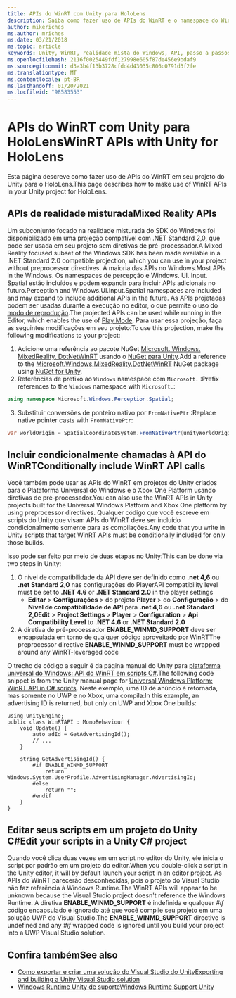 ```yaml
---
title: APIs do WinRT com Unity para HoloLens
description: Saiba como fazer uso de APIs do WinRT e o namespace do Windows em seus projetos de realidade mista do Unity para o HoloLens.
author: mikeriches
ms.author: mriches
ms.date: 03/21/2018
ms.topic: article
keywords: Unity, WinRT, realidade mista do Windows, API, passo a passos, headset de realidade misturada, headset da realidade mista do Windows, headset da realidade virtual, APIs de realidade misturada
ms.openlocfilehash: 2116f0025449fdf127998e605f87de456e9bdaf9
ms.sourcegitcommit: d3a3b4f13b3728cfdd4d43035c806c0791d3f2fe
ms.translationtype: MT
ms.contentlocale: pt-BR
ms.lasthandoff: 01/20/2021
ms.locfileid: "98583553"
---
```

# <a name="winrt-apis-with-unity-for-hololens"></a><span data-ttu-id="b2303-104">APIs do WinRT com Unity para HoloLens</span><span class="sxs-lookup"><span data-stu-id="b2303-104">WinRT APIs with Unity for HoloLens</span></span>

<span data-ttu-id="b2303-105">Esta página descreve como fazer uso de APIs do WinRT em seu projeto do Unity para o HoloLens.</span><span class="sxs-lookup"><span data-stu-id="b2303-105">This page describes how to make use of WinRT APIs in your Unity project for HoloLens.</span></span>

## <a name="mixed-reality-apis"></a><span data-ttu-id="b2303-106">APIs de realidade misturada</span><span class="sxs-lookup"><span data-stu-id="b2303-106">Mixed Reality APIs</span></span>

<span data-ttu-id="b2303-107">Um subconjunto focado na realidade misturada do SDK do Windows foi disponibilizado em uma projeção compatível com .NET Standard 2,0, que pode ser usada em seu projeto sem diretivas de pré-processador.</span><span class="sxs-lookup"><span data-stu-id="b2303-107">A Mixed Reality focused subset of the Windows SDK has been made available in a .NET Standard 2.0 compatible projection, which you can use in your project without preprocessor directives.</span></span> <span data-ttu-id="b2303-108">A maioria das APIs no Windows.</span><span class="sxs-lookup"><span data-stu-id="b2303-108">Most APIs in the Windows.</span></span> <span data-ttu-id="b2303-109">Os namespaces de percepção e Windows. UI. Input. Spatial estão incluídos e podem expandir para incluir APIs adicionais no futuro.</span><span class="sxs-lookup"><span data-stu-id="b2303-109">Perception and Windows.UI.Input.Spatial namespaces are included and may expand to include additional APIs in the future.</span></span> <span data-ttu-id="b2303-110">As APIs projetadas podem ser usadas durante a execução no editor, o que permite o uso do [modo de reprodução](//windows/mixed-reality/unity-play-mode).</span><span class="sxs-lookup"><span data-stu-id="b2303-110">The projected APIs can be used while running in the Editor, which enables the use of [Play Mode](//windows/mixed-reality/unity-play-mode).</span></span> <span data-ttu-id="b2303-111">Para usar essa projeção, faça as seguintes modificações em seu projeto:</span><span class="sxs-lookup"><span data-stu-id="b2303-111">To use this projection, make the following modifications to your project:</span></span>

1) <span data-ttu-id="b2303-112">Adicione uma referência ao pacote NuGet [Microsoft. Windows. MixedReality. DotNetWinRT](https://www.nuget.org/packages/Microsoft.Windows.MixedReality.DotNetWinRT) usando o [NuGet para Unity](https://github.com/GlitchEnzo/NuGetForUnity).</span><span class="sxs-lookup"><span data-stu-id="b2303-112">Add a reference to the [Microsoft.Windows.MixedReality.DotNetWinRT](https://www.nuget.org/packages/Microsoft.Windows.MixedReality.DotNetWinRT) NuGet package using [NuGet for Unity](https://github.com/GlitchEnzo/NuGetForUnity).</span></span>
2) <span data-ttu-id="b2303-113">Referências de prefixo ao `Windows` namespace com `Microsoft.` :</span><span class="sxs-lookup"><span data-stu-id="b2303-113">Prefix references to the `Windows` namespace with `Microsoft.`:</span></span>
```cs
using namespace Microsoft.Windows.Perception.Spatial;
```
3) <span data-ttu-id="b2303-114">Substituir conversões de ponteiro nativo por `FromNativePtr` :</span><span class="sxs-lookup"><span data-stu-id="b2303-114">Replace native pointer casts with `FromNativePtr`:</span></span>
```cs
var worldOrigin = SpatialCoordinateSystem.FromNativePtr(unityWorldOriginPtr);
```

## <a name="conditionally-include-winrt-api-calls"></a><span data-ttu-id="b2303-115">Incluir condicionalmente chamadas à API do WinRT</span><span class="sxs-lookup"><span data-stu-id="b2303-115">Conditionally include WinRT API calls</span></span>

<span data-ttu-id="b2303-116">Você também pode usar as APIs do WinRT em projetos do Unity criados para o Plataforma Universal do Windows e o Xbox One Platform usando diretivas de pré-processador.</span><span class="sxs-lookup"><span data-stu-id="b2303-116">You can also use the WinRT APIs in Unity projects built for the Universal Windows Platform and Xbox One platform by using preprocessor directives.</span></span> <span data-ttu-id="b2303-117">Qualquer código que você escreve em scripts do Unity que visam APIs do WinRT deve ser incluído condicionalmente somente para as compilações.</span><span class="sxs-lookup"><span data-stu-id="b2303-117">Any code that you write in Unity scripts that target WinRT APIs must be conditionally included for only those builds.</span></span> 

<span data-ttu-id="b2303-118">Isso pode ser feito por meio de duas etapas no Unity:</span><span class="sxs-lookup"><span data-stu-id="b2303-118">This can be done via two steps in Unity:</span></span>
1) <span data-ttu-id="b2303-119">O nível de compatibilidade da API deve ser definido como **.net 4,6** ou **.net Standard 2,0** nas configurações do Player</span><span class="sxs-lookup"><span data-stu-id="b2303-119">API compatibility level must be set to **.NET 4.6** or **.NET Standard 2.0** in the player settings</span></span>
    - <span data-ttu-id="b2303-120">**Editar**  >  **Configurações**  >  do projeto **Player**  >  do **Configuração**  >  do **Nível de compatibilidade de API** para **.net 4,6** ou **.net Standard 2,0**</span><span class="sxs-lookup"><span data-stu-id="b2303-120">**Edit** > **Project Settings** > **Player** > **Configuration** > **Api Compatibility Level** to **.NET 4.6** or **.NET Standard 2.0**</span></span>
2) <span data-ttu-id="b2303-121">A diretiva de pré-processador **ENABLE_WINMD_SUPPORT** deve ser encapsulada em torno de qualquer código aproveitado por WinRT</span><span class="sxs-lookup"><span data-stu-id="b2303-121">The preprocessor directive **ENABLE_WINMD_SUPPORT** must be wrapped around any WinRT-leveraged code</span></span>

<span data-ttu-id="b2303-122">O trecho de código a seguir é da página manual do Unity para [plataforma universal do Windows: API do WinRT em scripts C#](https://docs.unity3d.com/Manual/windowsstore-scripts.html).</span><span class="sxs-lookup"><span data-stu-id="b2303-122">The following code snippet is from the Unity manual page for [Universal Windows Platform: WinRT API in C# scripts](https://docs.unity3d.com/Manual/windowsstore-scripts.html).</span></span> <span data-ttu-id="b2303-123">Neste exemplo, uma ID de anúncio é retornada, mas somente no UWP e no Xbox, uma compila:</span><span class="sxs-lookup"><span data-stu-id="b2303-123">In this example, an advertising ID is returned, but only on UWP and Xbox One builds:</span></span>

```
using UnityEngine;
public class WinRTAPI : MonoBehaviour {
    void Update() {
        auto adId = GetAdvertisingId();
        // ...
    }

    string GetAdvertisingId() {
        #if ENABLE_WINMD_SUPPORT
            return Windows.System.UserProfile.AdvertisingManager.AdvertisingId;
        #else
            return "";
        #endif
    }
}
```

## <a name="edit-your-scripts-in-a-unity-c-project"></a><span data-ttu-id="b2303-124">Editar seus scripts em um projeto do Unity C#</span><span class="sxs-lookup"><span data-stu-id="b2303-124">Edit your scripts in a Unity C# project</span></span>

<span data-ttu-id="b2303-125">Quando você clica duas vezes em um script no editor do Unity, ele inicia o script por padrão em um projeto do editor.</span><span class="sxs-lookup"><span data-stu-id="b2303-125">When you double-click a script in the Unity editor, it will by default launch your script in an editor project.</span></span> <span data-ttu-id="b2303-126">As APIs do WinRT parecerão desconhecidas, pois o projeto do Visual Studio não faz referência à Windows Runtime.</span><span class="sxs-lookup"><span data-stu-id="b2303-126">The WinRT APIs will appear to be unknown because the Visual Studio project doesn't reference the Windows Runtime.</span></span> <span data-ttu-id="b2303-127">A diretiva **ENABLE_WINMD_SUPPORT** é indefinida e qualquer *#if* código encapsulado é ignorado até que você compile seu projeto em uma solução UWP do Visual Studio.</span><span class="sxs-lookup"><span data-stu-id="b2303-127">The **ENABLE_WINMD_SUPPORT** directive is undefined and any *#if* wrapped code is ignored until you build your project into a UWP Visual Studio solution.</span></span>

## <a name="see-also"></a><span data-ttu-id="b2303-128">Confira também</span><span class="sxs-lookup"><span data-stu-id="b2303-128">See also</span></span>
* [<span data-ttu-id="b2303-129">Como exportar e criar uma solução do Visual Studio do Unity</span><span class="sxs-lookup"><span data-stu-id="b2303-129">Exporting and building a Unity Visual Studio solution</span></span>](exporting-and-building-a-unity-visual-studio-solution.md)
* [<span data-ttu-id="b2303-130">Windows Runtime Unity de suporte</span><span class="sxs-lookup"><span data-stu-id="b2303-130">Windows Runtime Support Unity</span></span>](https://docs.unity3d.com/Manual/IL2CPP-WindowsRuntimeSupport.html)
